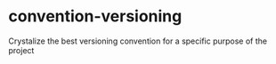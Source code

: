 # convention-versioning
Crystalize the best versioning convention for a specific purpose of the project
